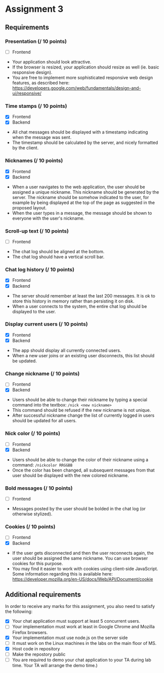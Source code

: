 # Assignment 3

## Requirements

### Presentation (/ 10 points)

- [ ] Frontend

- Your application should look attractive.
- If the browser is resized, your application should resize as well (ie. basic responsive design).
- You are free to implement more sophisticated responsive web design features, as described here: <https://developers.google.com/web/fundamentals/design-and-ui/responsive/>

### Time stamps (/ 10 points)

- [x] Frontend
- [x] Backend

- All chat messages should be displayed with a timestamp indicating when the message was sent.
- The timestamp should be calculated by the server, and nicely formatted by the client.

### Nicknames (/ 10 points)

- [x] Frontend
- [x] Backend

- When a user navigates to the web application, the user should be assigned a unique nickname. This nickname should be generated by the server. The nickname should be somehow indicated to the user, for example by being displayed at the top of the page as suggested in the proposed layout.
- When the user types in a message, the message should be shown to everyone with the user's nickname.

### Scroll-up text (/ 10 points)

- [ ] Frontend

- The chat log should be aligned at the bottom.
- The chat log should have a vertical scroll bar.

### Chat log history (/ 10 points)

- [x] Frontend
- [x] Backend

- The server should remember at least the last 200 messages. It is ok to store this history in memory rather than persisting it on disk.
- When a user connects to the system, the entire chat log should be displayed to the user.

### Display current users (/ 10 points)

- [x] Frontend
- [x] Backend

- The app should display all currently connected users.
- When a new user joins or an existing user disconnects, this list should be updated.

### Change nickname (/ 10 points)

- [ ] Frontend
- [x] Backend

- Users should be able to change their nickname by typing a special command into the textbox: `/nick <new nickname>`
- This command should be refused if the new nickname is not unique.
- After successful nickname change the list of currently logged in users should be updated for all users.

### Nick color (/ 10 points)

- [ ] Frontend
- [x] Backend

- Users should be able to change the color of their nickname using a command: `/nickcolor RRGGBB`
- Once the color has been changed, all subsequent messages from that user should be displayed with the new colored nickname.

### Bold messages (/ 10 points)

- [ ] Frontend

- Messages posted by the user should be bolded in the chat log (or otherwise stylized).

### Cookies (/ 10 points)

- [ ] Frontend
- [x] Backend

- If the user gets disconnected and then the user reconnects again, the user should be assigned the same nickname. You can use browser cookies for this purpose.
- You may find it easier to work with cookies using client-side JavaScript. Some information regarding this is available here: <https://developer.mozilla.org/en-US/docs/Web/API/Document/cookie>

## Additional requirements

In order to receive any marks for this assignment, you also need to satisfy the following:

- [x] Your chat application must support at least 5 concurrent users.
- [ ] Your implementation must work at least in Google Chrome and Mozilla Firefox browsers.
- [x] Your implementation must use node.js on the server side
- [ ] It must work on the Linux machines in the labs on the main floor of MS.
- [x] Host code in repository
- [ ] Make the repostory public
- [ ] You are required to demo your chat application to your TA during lab time. Your TA will
  arrange the demo time.)
